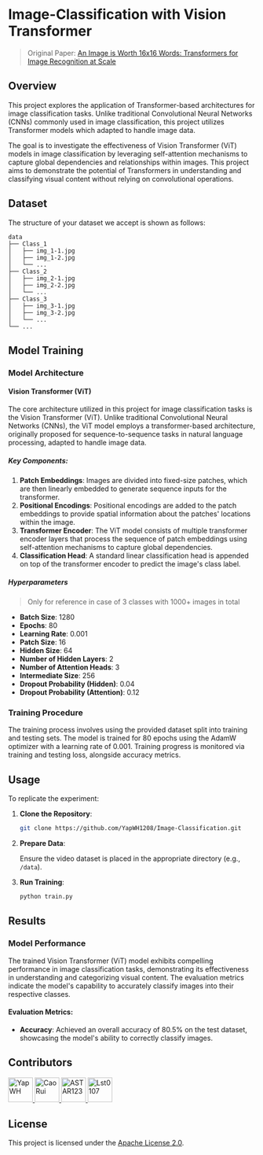 # Image-Classification with Vision Transformer
> Original Paper: [An Image is Worth 16x16 Words: Transformers for Image Recognition at Scale](https://arxiv.org/abs/2010.11929)

## Overview

This project explores the application of Transformer-based architectures for image classification tasks. Unlike traditional Convolutional Neural Networks (CNNs) commonly used in image classification, this project utilizes Transformer models which adapted to handle image data.

The goal is to investigate the effectiveness of Vision Transformer (ViT) models in image classification by leveraging self-attention mechanisms to capture global dependencies and relationships within images. This project aims to demonstrate the potential of Transformers in understanding and classifying visual content without relying on convolutional operations.

## Dataset

The structure of your dataset we accept is shown as follows:
```
data
├── Class_1
│   ├── img_1-1.jpg
│   ├── img_1-2.jpg
│   └── ...
├── Class_2
│   ├── img_2-1.jpg
│   ├── img_2-2.jpg
│   └── ...
├── Class_3
│   ├── img_3-1.jpg
│   ├── img_3-2.jpg
│   └── ...
└── ...
```

## Model Training

### Model Architecture

#### Vision Transformer (ViT)

The core architecture utilized in this project for image classification tasks is the Vision Transformer (ViT). Unlike traditional Convolutional Neural Networks (CNNs), the ViT model employs a transformer-based architecture, originally proposed for sequence-to-sequence tasks in natural language processing, adapted to handle image data.

##### Key Components:

1. **Patch Embeddings**: Images are divided into fixed-size patches, which are then linearly embedded to generate sequence inputs for the transformer.
2. **Positional Encodings**: Positional encodings are added to the patch embeddings to provide spatial information about the patches' locations within the image.
3. **Transformer Encoder**: The ViT model consists of multiple transformer encoder layers that process the sequence of patch embeddings using self-attention mechanisms to capture global dependencies.
4. **Classification Head**: A standard linear classification head is appended on top of the transformer encoder to predict the image's class label.

##### Hyperparameters
> Only for reference in case of 3 classes with 1000+ images in total

- **Batch Size**: 1280
- **Epochs**: 80
- **Learning Rate**: 0.001
- **Patch Size**: 16
- **Hidden Size**: 64
- **Number of Hidden Layers**: 2
- **Number of Attention Heads**: 3
- **Intermediate Size**: 256
- **Dropout Probability (Hidden)**: 0.04
- **Dropout Probability (Attention)**: 0.12

### Training Procedure

The training process involves using the provided dataset split into training and testing sets. The model is trained for 80 epochs using the AdamW optimizer with a learning rate of 0.001. Training progress is monitored via training and testing loss, alongside accuracy metrics.

## Usage

To replicate the experiment:

1. **Clone the Repository**:

    ```bash
    git clone https://github.com/YapWH1208/Image-Classification.git

2. **Prepare Data**:

    Ensure the video dataset is placed in the appropriate directory (e.g., `/data`).

3. **Run Training**:

    ```bash
    python train.py
    ```

## Results

### Model Performance

The trained Vision Transformer (ViT) model exhibits compelling performance in image classification tasks, demonstrating its effectiveness in understanding and categorizing visual content. The evaluation metrics indicate the model's capability to accurately classify images into their respective classes.

#### Evaluation Metrics:

- **Accuracy**: Achieved an overall accuracy of 80.5% on the test dataset, showcasing the model's ability to correctly classify images.

## Contributors

<a href="https://github.com/YapWH1208">
  <img src="https://avatars.githubusercontent.com/u/107160166" alt="YapWH" width="50" height="50">
</a>
<a href="https://github.com/HawkingC">
  <img src="https://avatars.githubusercontent.com/u/107180053" alt="CaoRui" width="50" height="50">
</a>
<a href="https://github.com/ASTAR123">
  <img src="https://avatars.githubusercontent.com/u/119657996" alt="ASTAR123" width="50" height="50">
</a>
<a href="https://github.com/Lst0107">
  <img src="https://avatars.githubusercontent.com/u/108055070" alt="Lst0107" width="50" height="50">
</a>

## License

This project is licensed under the [Apache License 2.0](LICENSE).
